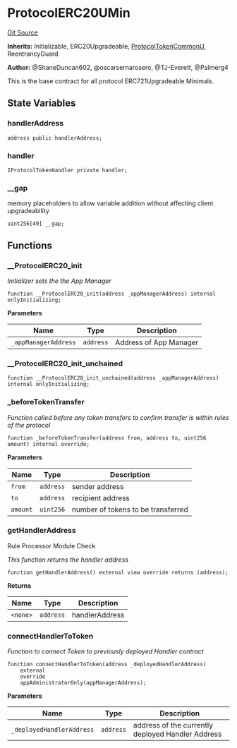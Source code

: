 # ProtocolERC20UMin
[Git Source](https://github.com/thrackle-io/rules-engine/blob/ea7b4b1d8c8b9c92a6391cd0b67fbb323cf4419d/src/client/token/ERC20/upgradeable/ProtocolERC20UMin.sol)

**Inherits:**
Initializable, ERC20Upgradeable, [ProtocolTokenCommonU](/src/client/token/ProtocolTokenCommonU.sol/abstract.ProtocolTokenCommonU.md), ReentrancyGuard

**Author:**
@ShaneDuncan602, @oscarsernarosero, @TJ-Everett, @Palmerg4

This is the base contract for all protocol ERC721Upgradeable Minimals.


## State Variables
### handlerAddress

```solidity
address public handlerAddress;
```


### handler

```solidity
IProtocolTokenHandler private handler;
```


### __gap
memory placeholders to allow variable addition without affecting client upgradeability


```solidity
uint256[49] __gap;
```


## Functions
### __ProtocolERC20_init

*Initializer sets the the App Manager*


```solidity
function __ProtocolERC20_init(address _appManagerAddress) internal onlyInitializing;
```
**Parameters**

|Name|Type|Description|
|----|----|-----------|
|`_appManagerAddress`|`address`|Address of App Manager|


### __ProtocolERC20_init_unchained


```solidity
function __ProtocolERC20_init_unchained(address _appManagerAddress) internal onlyInitializing;
```

### _beforeTokenTransfer

*Function called before any token transfers to confirm transfer is within rules of the protocol*


```solidity
function _beforeTokenTransfer(address from, address to, uint256 amount) internal override;
```
**Parameters**

|Name|Type|Description|
|----|----|-----------|
|`from`|`address`|sender address|
|`to`|`address`|recipient address|
|`amount`|`uint256`|number of tokens to be transferred|


### getHandlerAddress

Rule Processor Module Check

*This function returns the handler address*


```solidity
function getHandlerAddress() external view override returns (address);
```
**Returns**

|Name|Type|Description|
|----|----|-----------|
|`<none>`|`address`|handlerAddress|


### connectHandlerToToken

*Function to connect Token to previously deployed Handler contract*


```solidity
function connectHandlerToToken(address _deployedHandlerAddress)
    external
    override
    appAdministratorOnly(appManagerAddress);
```
**Parameters**

|Name|Type|Description|
|----|----|-----------|
|`_deployedHandlerAddress`|`address`|address of the currently deployed Handler Address|


